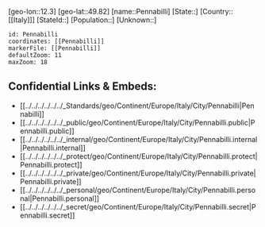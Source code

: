 ﻿---
location: [49.82,12.3]
mapzoom: [7,12] 
mapmarker: city 
type: City
tags:
- geo/City


SpocWebEntityId: 33294
isDeleted: false
confidential: public

---
[geo-lon::12.3]
[geo-lat::49.82]
[name::Pennabilli]
[State::]
[Country::[[Italy]]]
[StateId::]
[Population::]
[Unknown::]


```leaflet
id: Pennabilli
coordinates: [[Pennabilli]]
markerFile: [[Pennabilli]]
defaultZoom: 11 
maxZoom: 18
```


## Confidential Links & Embeds: 
- [[../../../../../../_Standards/geo/Continent/Europe/Italy/City/Pennabilli|Pennabilli]] 
- [[../../../../../../_public/geo/Continent/Europe/Italy/City/Pennabilli.public|Pennabilli.public]] 
- [[../../../../../../_internal/geo/Continent/Europe/Italy/City/Pennabilli.internal|Pennabilli.internal]] 
- [[../../../../../../_protect/geo/Continent/Europe/Italy/City/Pennabilli.protect|Pennabilli.protect]] 
- [[../../../../../../_private/geo/Continent/Europe/Italy/City/Pennabilli.private|Pennabilli.private]] 
- [[../../../../../../_personal/geo/Continent/Europe/Italy/City/Pennabilli.personal|Pennabilli.personal]] 
- [[../../../../../../_secret/geo/Continent/Europe/Italy/City/Pennabilli.secret|Pennabilli.secret]] 
